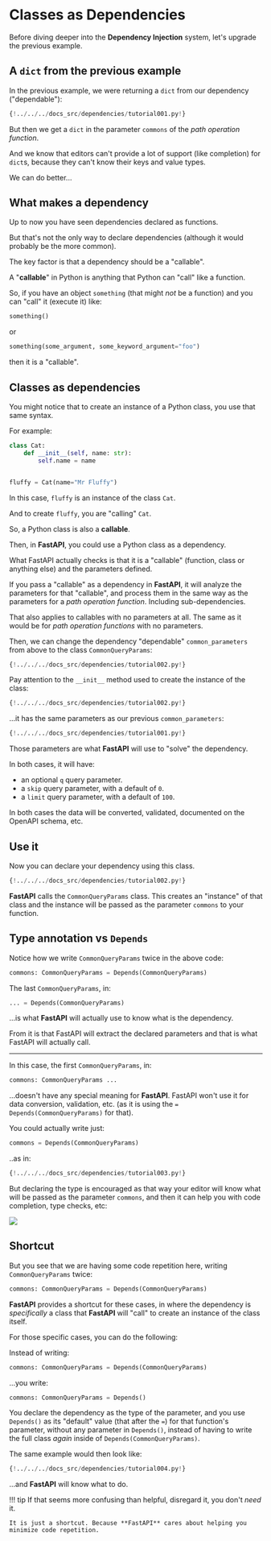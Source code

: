 # Classes as Dependencies

Before diving deeper into the **Dependency Injection** system, let's upgrade the previous example.

## A `dict` from the previous example

In the previous example, we were returning a `dict` from our dependency ("dependable"):

```Python hl_lines="9"
{!../../../docs_src/dependencies/tutorial001.py!}
```

But then we get a `dict` in the parameter `commons` of the _path operation function_.

And we know that editors can't provide a lot of support (like completion) for `dict`s, because they can't know their keys and value types.

We can do better...

## What makes a dependency

Up to now you have seen dependencies declared as functions.

But that's not the only way to declare dependencies (although it would probably be the more common).

The key factor is that a dependency should be a "callable".

A "**callable**" in Python is anything that Python can "call" like a function.

So, if you have an object `something` (that might _not_ be a function) and you can "call" it (execute it) like:

```Python
something()
```

or

```Python
something(some_argument, some_keyword_argument="foo")
```

then it is a "callable".

## Classes as dependencies

You might notice that to create an instance of a Python class, you use that same syntax.

For example:

```Python
class Cat:
    def __init__(self, name: str):
        self.name = name


fluffy = Cat(name="Mr Fluffy")
```

In this case, `fluffy` is an instance of the class `Cat`.

And to create `fluffy`, you are "calling" `Cat`.

So, a Python class is also a **callable**.

Then, in **FastAPI**, you could use a Python class as a dependency.

What FastAPI actually checks is that it is a "callable" (function, class or anything else) and the parameters defined.

If you pass a "callable" as a dependency in **FastAPI**, it will analyze the parameters for that "callable", and process them in the same way as the parameters for a _path operation function_. Including sub-dependencies.

That also applies to callables with no parameters at all. The same as it would be for _path operation functions_ with no parameters.

Then, we can change the dependency "dependable" `common_parameters` from above to the class `CommonQueryParams`:

```Python hl_lines="11-15"
{!../../../docs_src/dependencies/tutorial002.py!}
```

Pay attention to the `__init__` method used to create the instance of the class:

```Python hl_lines="12"
{!../../../docs_src/dependencies/tutorial002.py!}
```

...it has the same parameters as our previous `common_parameters`:

```Python hl_lines="8"
{!../../../docs_src/dependencies/tutorial001.py!}
```

Those parameters are what **FastAPI** will use to "solve" the dependency.

In both cases, it will have:

- an optional `q` query parameter.
- a `skip` query parameter, with a default of `0`.
- a `limit` query parameter, with a default of `100`.

In both cases the data will be converted, validated, documented on the OpenAPI schema, etc.

## Use it

Now you can declare your dependency using this class.

```Python hl_lines="19"
{!../../../docs_src/dependencies/tutorial002.py!}
```

**FastAPI** calls the `CommonQueryParams` class. This creates an "instance" of that class and the instance will be passed as the parameter `commons` to your function.

## Type annotation vs `Depends`

Notice how we write `CommonQueryParams` twice in the above code:

```Python
commons: CommonQueryParams = Depends(CommonQueryParams)
```

The last `CommonQueryParams`, in:

```Python
... = Depends(CommonQueryParams)
```

...is what **FastAPI** will actually use to know what is the dependency.

From it is that FastAPI will extract the declared parameters and that is what FastAPI will actually call.

---

In this case, the first `CommonQueryParams`, in:

```Python
commons: CommonQueryParams ...
```

...doesn't have any special meaning for **FastAPI**. FastAPI won't use it for data conversion, validation, etc. (as it is using the `= Depends(CommonQueryParams)` for that).

You could actually write just:

```Python
commons = Depends(CommonQueryParams)
```

..as in:

```Python hl_lines="19"
{!../../../docs_src/dependencies/tutorial003.py!}
```

But declaring the type is encouraged as that way your editor will know what will be passed as the parameter `commons`, and then it can help you with code completion, type checks, etc:

<img src="/img/tutorial/dependencies/image02.png">

## Shortcut

But you see that we are having some code repetition here, writing `CommonQueryParams` twice:

```Python
commons: CommonQueryParams = Depends(CommonQueryParams)
```

**FastAPI** provides a shortcut for these cases, in where the dependency is _specifically_ a class that **FastAPI** will "call" to create an instance of the class itself.

For those specific cases, you can do the following:

Instead of writing:

```Python
commons: CommonQueryParams = Depends(CommonQueryParams)
```

...you write:

```Python
commons: CommonQueryParams = Depends()
```

You declare the dependency as the type of the parameter, and you use `Depends()` as its "default" value (that after the `=`) for that function's parameter, without any parameter in `Depends()`, instead of having to write the full class _again_ inside of `Depends(CommonQueryParams)`.

The same example would then look like:

```Python hl_lines="19"
{!../../../docs_src/dependencies/tutorial004.py!}
```

...and **FastAPI** will know what to do.

!!! tip
If that seems more confusing than helpful, disregard it, you don't _need_ it.

    It is just a shortcut. Because **FastAPI** cares about helping you minimize code repetition.
